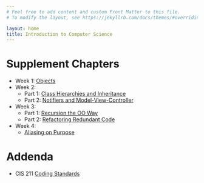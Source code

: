 ```yaml
---
# Feel free to add content and custom Front Matter to this file.
# To modify the layout, see https://jekyllrb.com/docs/themes/#overriding-theme-defaults

layout: home
title: Introduction to Computer Science
---
```


# Supplement Chapters

* Week 1: [Objects](chapters/01_1_Objects.html)
* Week 2: 
  * Part 1: [Class Hierarchies and Inheritance](chapters/02_1_Inheritance)
  * Part 2: [Notifiers and Model-View-Controller](chapters/02_2_Notifiers)
* Week 3: 
  * Part 1: [Recursion the OO Way](chapters/03_1_Recursion)
  * Part 2: [Refactoring Redundant Code](chapters/03_2_Refactor)
* Week 4: 
  * [Aliasing on Purpose](chapters/04_1_Alias)

# Addenda

* CIS 211 [Coding Standards](reference/CodingStandards.html)


